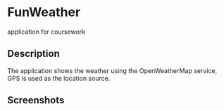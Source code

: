 # FunWeather
application for coursework
## Description
The application shows the weather using the OpenWeatherMap service, GPS is used as the location source.
## Screenshots
